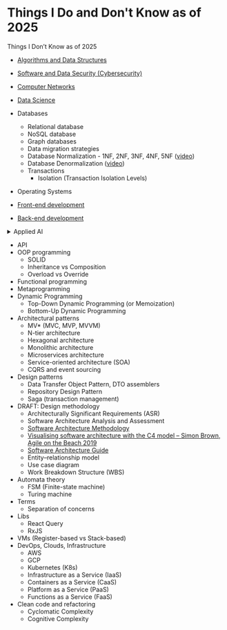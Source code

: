 # Things I Do and Don't Know as of 2025
Things I Don’t Know as of 2025

* [Algorithms and Data Structures](https://github.com/DemjanUA/Things-I-Don-t-Know-as-of-2021/blob/main/algorithms%20and%20data%20structures/index.md)
* [Software and Data Security (Cybersecurity)](https://github.com/DemjanUA/Things-I-Don-t-Know-as-of-2021/blob/main/software%20and%20data%20security/index.md) 

* [Computer Networks](https://github.com/DemjanUA/Things-I-Don-t-Know-as-of-2024/blob/main/computer%20networks/index.md)
* [Data Science](https://github.com/DemjanUA/Things-I-Don-t-Know-as-of-2024/blob/main/data%20science/index.md)
* Databases
  - Relational database
  - NoSQL database
  - Graph databases
  - Data migration strategies
  - Database Normalization - 1NF, 2NF, 3NF, 4NF, 5NF ([video](https://www.youtube.com/watch?v=GFQaEYEc8_8&ab_channel=Decomplexify))
  - Database Denormalization ([video](https://www.youtube.com/watch?v=4bTq0GdSeQs&ab_channel=Decomplexify))
  - Transactions
    - Isolation (Transaction Isolation Levels)
* Operating Systems
* [Front-end development](https://github.com/DemjanUA/Things-I-Don-t-Know-as-of-2021/blob/main/front%20end/index.md)
* [Back-end development](https://github.com/DemjanUA/Things-I-Don-t-Know-as-of-2021/blob/main/back-end-development.md)
<details>
  <summary>Applied AI</summary>
  <ul>
    <li>LLM: ChatGPT, Gemini etc.</li>
    <li>Development tools: continue.dev, CodeRabbit.ai, Copilot, snyk.io, etc.</li>
    <li>Local models: <a href="ollama.com">ollama.com</a></li>
    <li><a href="livebench.ai">livebench.ai</a></li>
    <li><a href="lmarena.ai">lmarena.ai</a></li>
    <li><a href="https://openrouter.ai/rankings/programming">LLM Ranking from openrouter.ai</a></li>
    <li>Google AI Studio, top-k, top-p</li>
    <li>MCP Protocol</li>
    <li>RAG (Retrieval-Augmented Generation)</li>
  </ul>
</details>

* API
* OOP programming
  - SOLID
  - Inheritance vs Composition
  - Overload vs Override
* Functional programming
* Metaprogramming
* Dynamic Programming
  - Top-Down Dynamic Programming (or Memoization)
  - Bottom-Up Dynamic Programming
* Architectural patterns
  - MV* (MVC, MVP, MVVM)
  - N-tier architecture
  - Hexagonal architecture
  - Monolithic architecture
  - Microservices architecture
  - Service-oriented architecture (SOA)
  - CQRS and event sourcing
* Design patterns
  - Data Transfer Object Pattern, DTO assemblers
  - Repository Design Pattern
  - Saga (transaction management)
* DRAFT: Design methodology
  - Architecturally Significant Requirements (ASR)
  - Software Architecture Analysis and Assessment
  - [Software Architecture Methodology](https://magdamiu.com/2021/02/22/software-architecture-methodology/)
  - [Visualising software architecture with the C4 model – Simon Brown, Agile on the Beach 2019](https://www.youtube.com/watch?v=x2-rSnhpw0g&ab_channel=AgileontheBeach)
  - [Software Architecture Guide](https://martinfowler.com/architecture/)
  - Entity–relationship model
  - Use case diagram
  - Work Breakdown Structure (WBS) 
* Automata theory
  - FSM (Finite-state machine)
  - Turing machine
* Terms
  - Separation of concerns
* Libs
  - React Query
  - RxJS
* VMs (Register-based vs Stack-based)
* DevOps, Clouds, Infrastructure
  - AWS
  - GCP
  - Kubernetes (K8s)
  - Infrastructure as a Service (IaaS)
  - Containers as a Service (CaaS)
  - Platform as a Service (PaaS)
  - Functions as a Service (FaaS)
* Clean code and refactoring
  - Cyclomatic Complexity
  - Cognitive Complexity
